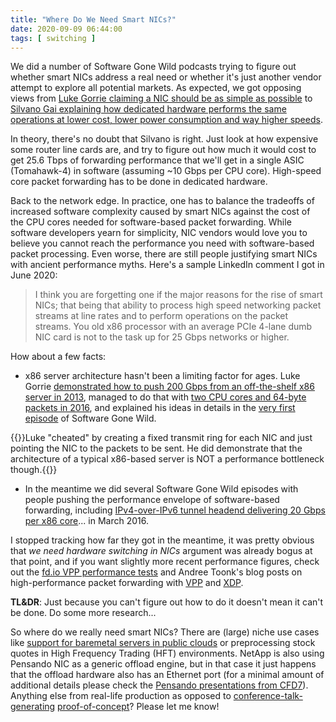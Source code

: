 ```yaml
---
title: "Where Do We Need Smart NICs?"
date: 2020-09-09 06:44:00
tags: [ switching ]
---
```

We did a number of Software Gone Wild podcasts trying to figure out whether smart NICs address a real need or whether it's just another vendor attempt to explore all potential markets. As expected, we got opposing views from [Luke Gorrie claiming a NIC should be as simple as possible](/2018/09/smart-or-dumb-nics-on-software-gone-wild/) to [Silvano Gai explaining how dedicated hardware performs the same operations at lower cost, lower power consumption and way higher speeds](/2020/05/smartnic-pensando-podcast/).

In theory, there's no doubt that Silvano is right. Just look at how expensive some router line cards are, and try to figure out how much it would cost to get 25.6 Tbps of forwarding performance that we'll get in a single ASIC (Tomahawk-4) in software (assuming ~10 Gbps per CPU core). High-speed core packet forwarding has to be done in dedicated hardware.
<!--more-->
Back to the network edge. In practice, one has to balance the tradeoffs of increased software complexity caused by smart NICs against the cost of the CPU cores needed for software-based packet forwarding. While software developers yearn for simplicity, NIC vendors would love you to believe you cannot reach the performance you need with software-based packet processing. Even worse, there are still people justifying smart NICs with ancient performance myths. Here's a sample LinkedIn comment I got in June 2020:

> I think you are forgetting one if the major reasons for the rise of smart NICs; that being that ability to process high speed networking packet streams at line rates and to perform operations on the packet streams. You old x86 processor with an average PCIe 4-lane dumb NIC card is not to the task up for 25 Gbps networks or higher.

How about a few facts:

* x86 server architecture hasn't been a limiting factor for ages. Luke Gorrie [demonstrated how to push 200 Gbps from an off-the-shelf x86 server in 2013](https://twitter.com/lukego/status/327714050219847680), managed to do that with [two CPU cores and 64-byte packets in 2016](https://twitter.com/lukego/status/721693707251105792), and explained his ideas in details in the [very first episode](/2014/06/snabb-switch-and-nfv-on-openstack-in/) of Software Gone Wild.

{{<note info>}}Luke "cheated" by creating a fixed transmit ring for each NIC and just pointing the NIC to the packets to be sent. He did demonstrate that the architecture of a typical x86-based server is NOT a performance bottleneck though.{{</note>}}

* In the meantime we did several Software Gone Wild episodes with people pushing the performance envelope of software-based forwarding, including [IPv4-over-IPv6 tunnel headend delivering 20 Gbps per x86 core](/2016/03/x86-based-switching-at-ludicrous-speed/)... in March 2016.

I stopped tracking how far they got in the meantime, it was pretty obvious that _we need hardware switching in NICs_ argument was already bogus at that point, and if you want slightly more recent performance figures, check out the [fd.io VPP performance tests](https://docs.fd.io/csit/rls1701/report/vpp_performance_tests/) and Andree Toonk's blog posts on high-performance packet forwarding with [VPP](https://blog.apnic.net/2020/04/17/kernel-bypass-networking-with-fd-io-and-vpp/) and [XDP](https://blog.apnic.net/2020/04/30/how-to-build-an-xdp-based-bgp-peering-router/).

**TL&DR**: Just because you can't figure out how to do it doesn't mean it can't be done. Do some more research...

So where do we really need smart NICs? There are (large) niche use cases like [support for baremetal servers in public clouds](/2020/06/cloud-networking-architectures/) or preprocessing stock quotes in High Frequency Trading (HFT) environments. NetApp is also using Pensando NIC as a generic offload engine, but in that case it just happens that the offload hardware also has an Ethernet port (for a minimal amount of additional details please check the [Pensando presentations from CFD7](https://techfieldday.com/appearance/pensando-presents-at-cloud-field-day-7/)). Anything else from real-life production as opposed to [conference-talk-generating](/2019/05/bathwater-and-hyperscalers/) [proof-of-concept](/2018/05/the-difference-between-hodgepodge-poc/)? Please let me know!